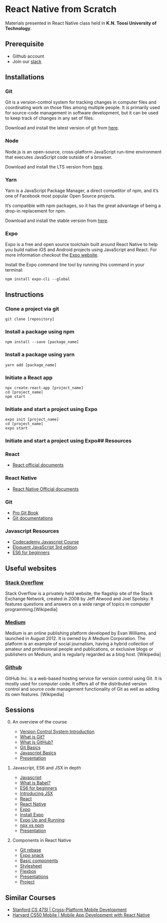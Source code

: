 # React Native from Scratch

Materials presented in React Native class held in **K.N. Toosi University of Technology**.

## Prerequisite

* Github account
* Join our [slack](https://join.slack.com/t/kntureactnative/shared_invite/enQtNDc3MDQwMjc5MTQxLTVmNWEwNGU4YmI5NjY4MDkwNGQ3OTZhNTkzZDk2NTZjYWM5MTI2MGI5OTVkMGJlYzcyODMwY2RiNWI5NDMxYTc) 

## Installations

### Git
Git is a version-control system for tracking changes in computer files and coordinating work on those files among multiple people. It is primarily used for source-code management in software development, but it can be used to keep track of changes in any set of files.

Download and install the latest version of git from [here](https://git-scm.com/downloads).

### Node
Node.js is an open-source, cross-platform JavaScript run-time environment that executes JavaScript code outside of a browser.

Download and install the LTS version from [here](https://nodejs.org/en/).

### Yarn
Yarn is a JavaScript Package Manager, a direct competitor of npm, and it’s one of Facebook most popular Open Source projects.

It’s compatible with npm packages, so it has the great advantage of being a drop-in replacement for npm.

Download and install the stable version from [here](https://yarnpkg.com/en/docs/install).

### Expo
Expo is a free and open source toolchain built around React Native to help you build native iOS and Android projects using JavaScript and React. For more information checkout the [Expo website](https://expo.io).

Install the Expo command line tool by running this command in your terminal: 

`npm install expo-cli --global`

## Instructions

### Clone a project via git
	git clone [repository]

### Install a package using npm
	npm install --save [package_name]

### Install a package using yarn
	yarn add [package_name]
	
### Initiate a React app
	npx create-react-app [project_name]
	cd [project_name]
	npm start

### Initiate and start a project using Expo
	expo init [project_name]
	cd [project_name]
	expo start
	
### Initiate and start a project using Expo## Resources

### React

* [React official documents](https://reactjs.org/)

### React Native

* [React Native Official documents](https://facebook.github.io/react-native/docs/)

### Git

* [Pro Git Book](https://git-scm.com/book/en/v2)
* [Git documentations](https://git-scm.com/docs)

### Javascript Resources
* [Codecademy Javascript Course](https://www.codecademy.com/learn/learn-javascript)
* [Eloquent JavaScript 3rd edition](http://eloquentjavascript.net/)
* [ES6 for beginners](https://codeburst.io/es6-tutorial-for-beginners-5f3c4e7960be)

## Useful websites

### [Stack Overflow](https://stackoverflow.com/)

Stack Overflow is a privately held website, the flagship site of the Stack Exchange Network, created in 2008 by Jeff Atwood and Joel Spolsky. It features questions and answers on a wide range of topics in computer programming.[Wikipedia]

### [Medium](http://medium.com)

Medium is an online publishing platform developed by Evan Williams, and launched in August 2012. It is owned by A Medium Corporation. The platform is an example of social journalism, having a hybrid collection of amateur and professional people and publications, or exclusive blogs or publishers on Medium, and is regularly regarded as a blog host. [Wikipedia]

### [Github](https://github.com/)

GitHub Inc. is a web-based hosting service for version control using Git. It is mostly used for computer code. It offers all of the distributed version control and source code management functionality of Git as well as adding its own features. [Wikipedia]

## Sessions

0. An overview of the course
	- [Version Control System Introduction](https://www.youtube.com/watch?v=zbKdDsNNOhg)
	- [What is Git?](https://vimeo.com/41381741)
	- [What is GitHub?](https://www.youtube.com/watch?v=w3jLJU7DT5E)
	- [Git Basics](./Git.md)
	- [Javascript Basics](./JS.md)
	- [Presentation](https://www.slideshare.net/AmirAhangari1/react-native-from-scratch-session-00)

1. Javascript, ES6 and JSX in depth
	- [Javascript](http://eloquentjavascript.net/)
	- [What is Babel?](https://babeljs.io/docs/en/)
	- [ES6 for beginners](https://codeburst.io/es6-tutorial-for-beginners-5f3c4e7960be)
	- [Introducing JSX](https://reactjs.org/docs/introducing-jsx.html)
	- [React](https://reactjs.org/)
	- [React Native](https://facebook.github.io/react-native/)
	- [Expo](http://expo.io)
	- [Install Expo](https://docs.expo.io/versions/v31.0.0/introduction/installation)
	- [Expo Up and Running](https://docs.expo.io/versions/v31.0.0/workflow/up-and-running)
	- [npx vs npm](https://medium.com/@sibeeshvenu/npm-vs-npx-f737dea2fb4)
	- [Presentation](https://www.slideshare.net/AmirAhangari1/react-native-from-scratch-session-01)

2. Components in React Native
	- [Git rebase](https://www.youtube.com/watch?v=TymF3DpidJ8)
	- [Expo snack](https://snack.expo.io/)
	- [Basic components](https://facebook.github.io/react-native/docs/components-and-apis#basic-components)
	- [Stylesheet](https://facebook.github.io/react-native/docs/stylesheet)
	- [Flexbox](https://facebook.github.io/react-native/docs/flexbox)
	- [Presentations](https://www.slideshare.net/AmirAhangari1/react-native-from-scratch-session-02)
	- [Project](https://github.com/triplea24/kntu-react-native-calculator)


## Similar Courses

- [Stanford CS 47SI | Cross-Platform Mobile Development ](https://web.stanford.edu/class/cs47si/)
- [Harvard CS50 Mobile | Mobile App Development with React Native](https://cs50.github.io/mobile/)
<!--stackedit_data:
eyJoaXN0b3J5IjpbLTE0NjAxMzQyMl19
-->